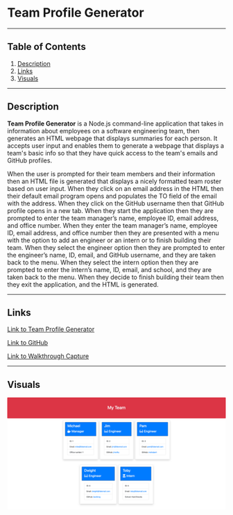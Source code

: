 # **Team Profile Generator**
***

## Table of Contents
1. [Description](#description)  
2. [Links](#links)  
3. [Visuals](#visuals)  
***

## Description
**Team Profile Generator** is a Node.js command-line application that takes in information about employees on a software engineering team, then generates an HTML webpage that displays summaries for each person. It accepts user input and enables them to generate a webpage that displays a team's basic info so that they have quick access to the team's emails and GitHub profiles. 

When the user is prompted for their team members and their information then an HTML file is generated that displays a nicely formatted team roster based on user input. When they click on an email address in the HTML then their default email program opens and populates the TO field of the email with the address. When they click on the GitHub username then that GitHub profile opens in a new tab. When they start the application then they are prompted to enter the team manager’s name, employee ID, email address, and office number. When they enter the team manager’s name, employee ID, email address, and office number then they are presented with a menu with the option to add an engineer or an intern or to finish building their team. When they select the engineer option then they are prompted to enter the engineer’s name, ID, email, and GitHub username, and they are taken back to the menu. When they select the intern option then they are prompted to enter the intern’s name, ID, email, and school, and they are taken back to the menu. When they decide to finish building their team then they exit the application, and the HTML is generated.


***

## Links
[Link to Team Profile Generator](https://mattholtmoore.github.io/)

[Link to GitHub](https://github.com/mattholtmoore/)  

[Link to Walkthrough Capture](https://watch.screencastify.com/v/Kk4revwAgZmp9nBVVvd5)
***

## Visuals
![team-profile-generator](images/team-profile.png "team-profile-generator")


 